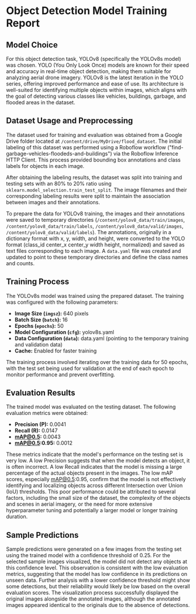 
# Object Detection Model Training Report

## Model Choice

For this object detection task, YOLOv8 (specifically the YOLOv8s model) was chosen. YOLO (You Only Look Once) models are known for their speed and accuracy in real-time object detection, making them suitable for analyzing aerial drone imagery. YOLOv8 is the latest iteration in the YOLO series, offering improved performance and ease of use. Its architecture is well-suited for identifying multiple objects within images, which aligns with the goal of detecting various classes like vehicles, buildings, garbage, and flooded areas in the dataset.

## Dataset Usage and Preprocessing

The dataset used for training and evaluation was obtained from a Google Drive folder located at `/content/drive/MyDrive/flood_dataset`. The initial labeling of this dataset was performed using a Roboflow workflow ("find-garbage-vehicles-floodeds-and-buildings") via the Roboflow Inference HTTP Client. This process provided bounding box annotations and class labels for objects in each image.

After obtaining the labeling results, the dataset was split into training and testing sets with an 80% to 20% ratio using `sklearn.model_selection.train_test_split`. The image filenames and their corresponding labeling results were split to maintain the association between images and their annotations.

To prepare the data for YOLOv8 training, the images and their annotations were saved to temporary directories (`/content/yolov8_data/train/images`, `/content/yolov8_data/train/labels`, `/content/yolov8_data/valid/images`, `/content/yolov8_data/valid/labels`). The annotations, originally in a dictionary format with x, y, width, and height, were converted to the YOLO format (class_id center_x center_y width height, normalized) and saved as text files corresponding to each image. A `data.yaml` file was created and updated to point to these temporary directories and define the class names and counts.

## Training Process

The YOLOv8s model was trained using the prepared dataset. The training was configured with the following parameters:
- **Image Size (`imgsz`):** 640 pixels
- **Batch Size (`batch`):** 16
- **Epochs (`epochs`):** 50
- **Model Configuration (`cfg`):** yolov8s.yaml
- **Data Configuration (`data`):** data.yaml (pointing to the temporary training and validation data)
- **Cache:** Enabled for faster training

The training process involved iterating over the training data for 50 epochs, with the test set being used for validation at the end of each epoch to monitor performance and prevent overfitting.

## Evaluation Results

The trained model was evaluated on the testing dataset. The following evaluation metrics were obtained:
- **Precision (P):** 0.0041
- **Recall (R):** 0.0147
- **mAP@0.5:** 0.0043
- **mAP@0.5:0.95:** 0.0012

These metrics indicate that the model's performance on the testing set is very low. A low Precision suggests that when the model detects an object, it is often incorrect. A low Recall indicates that the model is missing a large percentage of the actual objects present in the images. The low mAP scores, especially mAP@0.5:0.95, confirm that the model is not effectively identifying and localizing objects across different Intersection over Union (IoU) thresholds. This poor performance could be attributed to several factors, including the small size of the dataset, the complexity of the objects and scenes in aerial imagery, or the need for more extensive hyperparameter tuning and potentially a larger model or longer training duration.

## Sample Predictions

Sample predictions were generated on a few images from the testing set using the trained model with a confidence threshold of 0.25. For the selected sample images visualized, the model did not detect any objects at this confidence level. This observation is consistent with the low evaluation metrics, suggesting that the model has low confidence in its predictions on unseen data. Further analysis with a lower confidence threshold might show some detections, but their reliability would likely be low based on the overall evaluation scores. The visualization process successfully displayed the original images alongside the annotated images, although the annotated images appeared identical to the originals due to the absence of detections.

